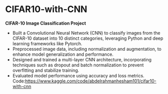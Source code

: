 # CIFAR10-with-CNN

**CIFAR-10 Image Classification Project**  
- Built a Convolutional Neural Network (CNN) to classify images from the CIFAR-10 dataset into 10 distinct categories, leveraging Python and deep learning frameworks like Pytorch.  
- Preprocessed image data, including normalization and augmentation, to enhance model generalization and performance.  
- Designed and trained a multi-layer CNN architecture, incorporating techniques such as dropout and batch normalization to prevent overfitting and stabilize training.  
- Evaluated model performance using accuracy and loss metrics.
Code:https://www.kaggle.com/code/abdelrahmanhesham101/cifar10-with-cnn

